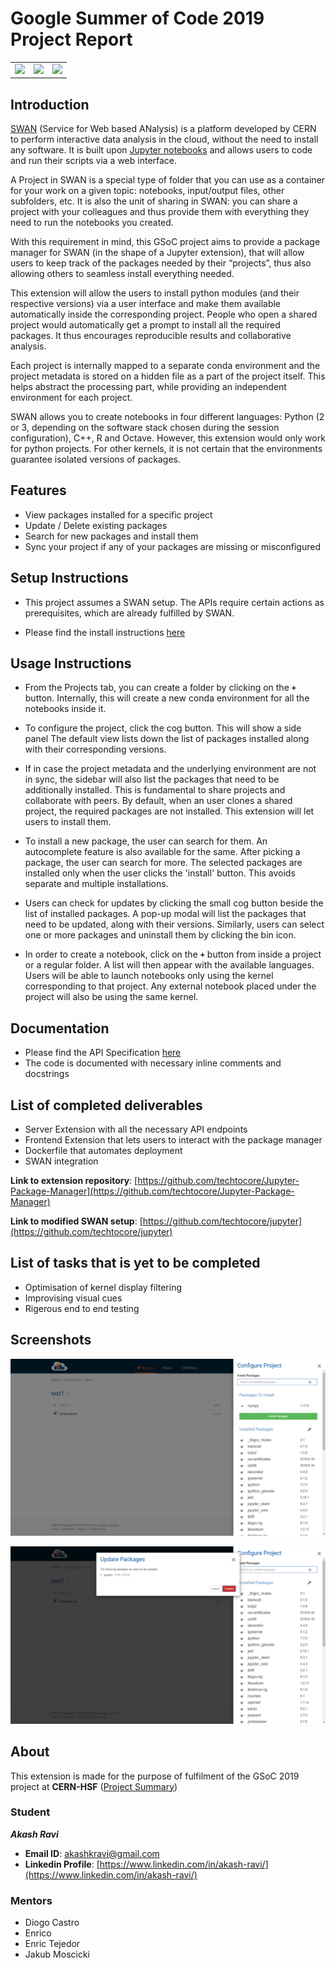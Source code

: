 # Google Summer of Code 2019 Project Report


<center>
<table>
<tr>
<td><a href="https://summerofcode.withgoogle.com/projects/4999527885438976"><img src="https://user-images.githubusercontent.com/6822941/29750351-e95e7b1c-8b5b-11e7-9f6b-b25b69f7353a.png"/></a></td>
<td><a href="http://hepsoftwarefoundation.org/"><img src="https://user-images.githubusercontent.com/6822941/29750350-e956b512-8b5b-11e7-9e34-4e3a5be9d37f.png"/></a></td>
<td><a href="https://swan.web.cern.ch/"><img src="https://avatars0.githubusercontent.com/u/38285709?s=200&v=4"/></a></td>
</tr>
</table>
</center>


## Introduction

[SWAN](https://swan.web.cern.ch/) (Service for Web based ANalysis) is a platform developed by CERN to perform interactive data analysis in the cloud, without the need to install any software. It is built upon [Jupyter notebooks](http://jupyter.org/) and allows users to code and run their scripts via a web interface.

A Project in SWAN is a special type of folder that you can use as a container for your work on a given topic: notebooks, input/output files, other subfolders, etc. It is also the unit of sharing in SWAN: you can share a project with your colleagues and thus provide them with everything they need to run the notebooks you created.

With this requirement in mind, this GSoC project aims to provide a package manager for SWAN (in the shape of a Jupyter extension), that will allow users to keep track of the packages needed by their “projects”, thus also allowing others to seamless install everything needed.

This extension will allow the users to install python modules (and their respective versions) via a user interface and make them available automatically inside the corresponding project. People who open a shared project would automatically get a prompt to install all the required packages. It thus encourages reproducible results and collaborative analysis.

Each project is internally mapped to a separate conda environment and the project metadata is stored on a hidden file as a part of the project itself. This helps abstract the processing part, while providing an independent environment for each project. 

SWAN allows you to create notebooks in four different languages: Python (2 or 3, depending on the software stack chosen during the session configuration), C++, R and Octave. However, this extension would only work for python projects. For other kernels, it is not certain that the environments guarantee isolated versions of packages.


## Features

- View packages installed for a specific project
- Update / Delete existing packages
- Search for new packages and install them
- Sync your project if any of your packages are missing or misconfigured


## Setup Instructions

- This project assumes a SWAN setup. The APIs require certain actions as prerequisites, which are already fulfilled by SWAN. 

- Please find the install instructions [here](https://github.com/techtocore/Jupyter-Package-Manager/blob/swan-integration/extension/install.md)


## Usage Instructions

- From the Projects tab, you can create a folder by clicking on the  **`+`** button. Internally, this will create a new conda environment for all the notebooks inside it.

- To configure the project, click the cog button. This will show a side panel The default view lists down the list of packages installed along with their corresponding versions. 

- If in case the project metadata and the underlying environment are not in sync, the sidebar will also list the packages that need to be additionally installed. This is fundamental to share projects and collaborate with peers. By default, when an user clones a shared project, the required packages are not installed. This extension will let users to install them.

- To install a new package, the user can search for them. An autocomplete feature is also available for the same. After picking a package, the user can search for more. The selected packages are installed only when the user clicks the 'install' button. This avoids separate and multiple installations.

- Users can check for updates by clicking the small cog button beside the list of installed packages. A pop-up modal will list the packages that need to be updated, along with their versions. Similarly, users can select one or more packages and uninstall them by clicking the bin icon.

- In order to create a notebook, click on the **`+`** button from inside a project or a regular folder. A list will then appear with the available languages. Users will be able to launch notebooks only using the kernel corresponding to that project. Any external notebook placed under the project will also be using the same kernel.


## Documentation

- Please find the API Specification [here](https://github.com/techtocore/Jupyter-Package-Manager/blob/swan-integration/docs/API_docs.md)
- The code is documented with necessary inline comments and docstrings


## List of completed deliverables

- Server Extension with all the necessary API endpoints
- Frontend Extension that lets users to interact with the package manager
- Dockerfile that automates deployment
- SWAN integration

**Link to extension repository**: [https://github.com/techtocore/Jupyter-Package-Manager](https://github.com/techtocore/Jupyter-Package-Manager)

**Link to modified SWAN setup**: [https://github.com/techtocore/jupyter](https://github.com/techtocore/jupyter)


## List of tasks that is yet to be completed

- Optimisation of kernel display filtering
- Improvising visual cues
- Rigerous end to end testing


## Screenshots

![Alt text](https://github.com/techtocore/Jupyter-Package-Manager/raw/swan-integration/docs/ui.png "Package Management UI")



![Alt text](https://github.com/techtocore/Jupyter-Package-Manager/raw/swan-integration/docs/modal.png "Package Management UI")


## About

This extension is made for the purpose of fulfilment of the GSoC 2019 project at **CERN-HSF** ([Project Summary](https://summerofcode.withgoogle.com/projects/4999527885438976))

### Student

***Akash Ravi***

- **Email ID**: [akashkravi@gmail.com](mailto:akashkravi@gmail.com)
- **Linkedin Profile**: [https://www.linkedin.com/in/akash-ravi/](https://www.linkedin.com/in/akash-ravi/)

### Mentors

- Diogo Castro
- Enrico 
- Enric Tejedor
- Jakub Moscicki

<script>
//open external links in a new window
function external_new_window() {
    for(var c = document.getElementsByTagName("a"), a = 0;a < c.length;a++) {
        var b = c[a];
        if(b.getAttribute("href") && b.hostname !== location.hostname) {
            b.target = "_blank";
            b.rel = "noopener";
        }
    }
}
//open PDF links in a new window
function pdf_new_window ()
{
    if (!document.getElementsByTagName) return false;
    var links = document.getElementsByTagName("a");
    for (var eleLink=0; eleLink < links.length; eleLink ++) {
    if ((links[eleLink].href.indexOf('.pdf') !== -1)||(links[eleLink].href.indexOf('.doc') !== -1)||(links[eleLink].href.indexOf('.docx') !== -1)) {
        links[eleLink].onclick =
        function() {
            window.open(this.href);
            return false;
        }
    }
    }
} 
pdf_new_window();
external_new_window();
</script>
